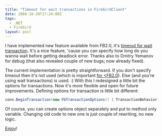 ```yaml
---
title: "Timeout for wait transactions in FirebirdClient"
date: 2008-10-20T17:24:00Z
tags:
  - .NET
  - Firebird
layout: post
---
```

I have implemented new feature available from FB2.0, it's [timeout for wait transaction][1]. It's a nice feature, 'cause you can specify how long do you wanna wait before getting deadlock error. Thanks also to Dmitry Yemanov for debug (that also revealed couple of new bugs; now already fixed).

The current implementation is pretty straightforward. If you don't specify timeout then it's not used (which is important [for <FB2.0][2]). Else (and you're using wait transactions) is used. :) With this I redesigned a little bit the options for transactions. Now it's more flexible and open for future improvements. Defining options for transaction is little bit different:

```csharp
conn.BeginTransaction(new FbTransactionOptions() { TransactionBehavior = FbTransactionBehavior.Wait, WaitTimeout = 3 }))
```

Of course, you can create options object separately and put to method only variable. Changing old code to new one is just couple of rewriting, no new logic.

[Enjoy][3]!

[1]: http://tracker.firebirdsql.org/browse/DNET-165
[2]: http://tracker.firebirdsql.org/browse/DNET-193
[3]: https://netprovider.cincura.net/